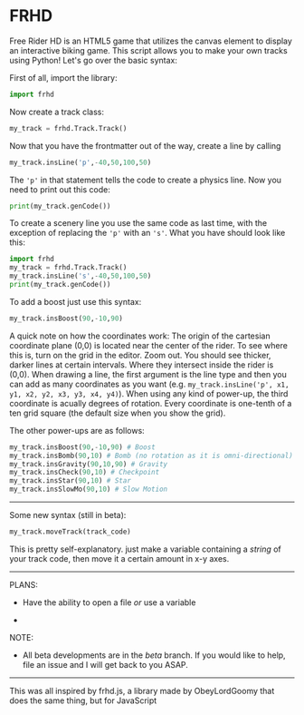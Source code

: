 # FRHD 
Free Rider HD is an HTML5 game that utilizes the canvas element to display an interactive biking game. This script allows you to make your own tracks using Python! Let's go over the basic syntax:

First of all, import the library:
```python
import frhd
```
Now create a track class:
```python
my_track = frhd.Track.Track()
```
Now that you have the frontmatter out of the way, create a line by calling
```python
my_track.insLine('p',-40,50,100,50)
```
The `'p'` in that statement tells the code to create a physics line.
Now you need to print out this code:
```python
print(my_track.genCode())
```
To create a scenery line you use the same code as last time, with the exception of replacing the `'p'` with an `'s'`. What you have should look like this:
```python
import frhd
my_track = frhd.Track.Track()
my_track.insLine('s',-40,50,100,50)
print(my_track.genCode())
```
To add a boost just use this syntax:
```python
my_track.insBoost(90,-10,90)
```

A quick note on how the coordinates work: The origin of the cartesian coordinate plane (0,0) is located near the center of the rider. To see where this is, turn on the grid in the editor. Zoom out. You should see thicker, darker lines at certain intervals. Where they intersect inside the rider is (0,0). When drawing a line, the first argument is the line type and then you can add as many coordinates as you want (e.g. `my_track.insLine('p', x1, y1, x2, y2, x3, y3, x4, y4)`). When using any kind of power-up, the third coordinate is acually degrees of rotation. Every coordinate is one-tenth of a ten grid square (the default size when you show the grid).

The other power-ups are as follows:

```python
my_track.insBoost(90,-10,90) # Boost
my_track.insBomb(90,10) # Bomb (no rotation as it is omni-directional)
my_track.insGravity(90,10,90) # Gravity
my_track.insCheck(90,10) # Checkpoint
my_track.insStar(90,10) # Star
my_track.insSlowMo(90,10) # Slow Motion
```

---


Some new syntax (still in beta):

```python
my_track.moveTrack(track_code)
```
This is pretty self-explanatory. just make a variable containing a *string* of your track code, then move it a certain amount in x-y axes.

--- 
PLANS:
  - Have the ability to open a file *or* use a variable
  - ~~~Tell it how much to move in the function, instead of inputting into the cmd~~~

NOTE:
  - All beta developments are in the *beta* branch. If you would like to help, file an issue and I will get back to you ASAP.
  
---


This was all inspired by frhd.js, a library made by ObeyLordGoomy that does the same thing, but for JavaScript

